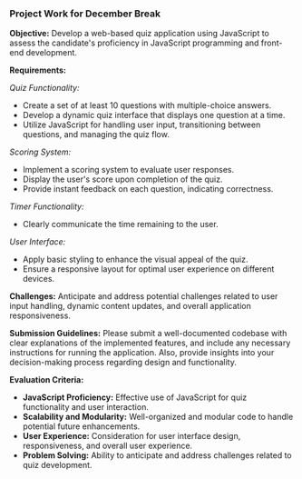 ### Project Work for December Break

**Objective:**
Develop a web-based quiz application using JavaScript to assess the candidate's proficiency in JavaScript programming and front-end development.

**Requirements:**

*Quiz Functionality:*
- Create a set of at least 10 questions with multiple-choice answers.
- Develop a dynamic quiz interface that displays one question at a time.
- Utilize JavaScript for handling user input, transitioning between questions, and managing the quiz flow.

*Scoring System:*
- Implement a scoring system to evaluate user responses.
- Display the user's score upon completion of the quiz.
- Provide instant feedback on each question, indicating correctness.

*Timer Functionality:*
- Clearly communicate the time remaining to the user.

*User Interface:*
- Apply basic styling to enhance the visual appeal of the quiz.
- Ensure a responsive layout for optimal user experience on different devices.

**Challenges:**
Anticipate and address potential challenges related to user input handling, dynamic content updates, and overall application responsiveness.

**Submission Guidelines:**
Please submit a well-documented codebase with clear explanations of the implemented features, and include any necessary instructions for running the application. Also, provide insights into your decision-making process regarding design and functionality.

**Evaluation Criteria:**
- **JavaScript Proficiency:** Effective use of JavaScript for quiz functionality and user interaction.
- **Scalability and Modularity:** Well-organized and modular code to handle potential future enhancements.
- **User Experience:** Consideration for user interface design, responsiveness, and overall user experience.
- **Problem Solving:** Ability to anticipate and address challenges related to quiz development.